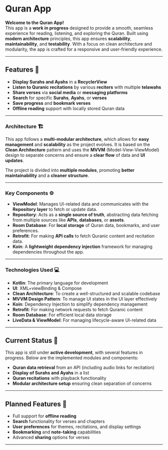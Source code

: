 # **Quran App**

**Welcome to the Quran App!**  
This app is a **work in progress** designed to provide a smooth, seamless experience for reading, listening, and exploring the Quran. Built using **modern architecture** principles, this app ensures **scalability**, **maintainability**, and **testability**. With a focus on clean architecture and modularity, the app is crafted for a responsive and user-friendly experience.

---

## **Features** 🌟

- **Display Surahs and Ayahs** in a **RecyclerView**
- **Listen to Quranic recitations** by various **reciters** with multiple **telawahs**
- **Share verses** via **social media** or **messaging platforms**
- **Search** for specific **Surahs**, **Ayahs**, or **verses**
- **Save progress** and **bookmark verses**
- **Offline reading** support with locally stored Quran data

---

### **Architecture** 🏗️

This app follows a **multi-modular architecture**, which allows for **easy management** and **scalability** as the project evolves. It is based on the **Clean Architecture** pattern and uses the **MVVM** (Model-View-ViewModel) design to separate concerns and ensure a **clear flow** of data and **UI updates**.

The project is divided into **multiple modules**, promoting **better maintainability** and a **cleaner structure**.

---

### **Key Components** ⚙️

- **ViewModel**: Manages UI-related data and communicates with the **Repository layer** to fetch or update data.
- **Repository**: Acts as a **single source of truth**, abstracting data fetching from multiple sources like **APIs**, **databases**, or **assets**.
- **Room Database**: For **local storage** of Quran data, bookmarks, and user preferences.
- **Retrofit**: For making **API calls** to fetch Quranic content and recitation data.
- **Koin**: A **lightweight dependency injection** framework for managing dependencies throughout the app.

---

### **Technologies Used** 💻

- **Kotlin**: The primary language for development
- **UI**: XML+viewBinding & Compose
- **Clean Architecture**: To create a well-structured and scalable codebase
- **MVVM Design Pattern**: To manage UI states in the UI layer effectively
- **Koin**: Dependency Injection to simplify dependency management
- **Retrofit**: For making network requests to fetch Quranic content
- **Room Database**: For efficient local data storage
- **LiveData & ViewModel**: For managing lifecycle-aware UI-related data

---

## **Current Status** 🚧

This app is still under **active development**, with several features in progress. Below are the implemented modules and components:

- **Quran data retrieval** from an API (including audio links for recitation)
- **Display of Surahs and Ayahs** in a list
- **Quran recitations** with playback functionality
- **Modular architecture setup** ensuring clean separation of concerns

---

## **Planned Features** 🔮

- Full support for **offline reading**
- **Search** functionality for verses and chapters
- **User preferences** for themes, recitations, and display settings
- **Bookmarking** and **note-taking** capabilities
- Advanced **sharing** options for verses

---
